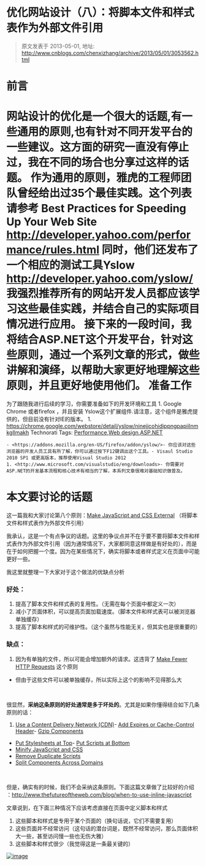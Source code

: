 # 优化网站设计（八）：将脚本文件和样式表作为外部文件引用 
> 原文发表于 2013-05-01, 地址: http://www.cnblogs.com/chenxizhang/archive/2013/05/01/3053562.html 


前言
==

 网站设计的优化是一个很大的话题,有一些通用的原则,也有针对不同开发平台的一些建议。这方面的研究一直没有停止过，我在不同的场合也分享过这样的话题。 作为通用的原则，雅虎的工程师团队曾经给出过35个最佳实践。这个列表请参考 Best Practices for Speeding Up Your Web Site  <http://developer.yahoo.com/performance/rules.html> 同时，他们还发布了一个相应的测试工具Yslow <http://developer.yahoo.com/yslow/> 我强烈推荐所有的网站开发人员都应该学习这些最佳实践，并结合自己的实际项目情况进行应用。 接下来的一段时间，我将结合ASP.NET这个开发平台，针对这些原则，通过一个系列文章的形式，做些讲解和演绎，以帮助大家更好地理解这些原则，并且更好地使用他们。 准备工作
====

 为了跟随我进行后续的学习，你需要准备如下的开发环境和工具 1. Google Chrome 或者firefox ，并且安装 Yslow这个扩展组件.请注意，这个组件是雅虎提供的，但目前没有针对IE的版本。
	1. <https://chrome.google.com/webstore/detail/yslow/ninejjcohidippngpapiilnmkgllmakh> Technorati Tags: [Performance](http://technorati.com/tags/Performance),[Web design](http://technorati.com/tags/Web+design),[ASP.NET](http://technorati.com/tags/ASP.NET)
	
	- <https://addons.mozilla.org/en-US/firefox/addon/yslow/>- 你应该对这些浏览器的开发人员工具有所了解，你可以通过按下F12键调出这个工具。- Visaul Studio 2010 SP1 或更高版本，推荐使用Visual Studio 2012
	1. <http://www.microsoft.com/visualstudio/eng/downloads>- 你需要对ASP.NET的开发基本流程和核心技术有相当的了解，本系列文章很难对基础知识做普及。

 本文要讨论的话题
========

 这一篇我和大家讨论第八个原则：[Make JavaScript and CSS External](http://developer.yahoo.com/performance/rules.html#external) （将脚本文件和样式表作为外部文件引用）

 我承认，这是一个有点争议的话题。这里的争议点并不在于要不要将脚本文件和样式表作为外部文件引用（因为通常情况下，大家都同意这样做是有好处的），而是在于如何把握一个度。因为在某些情况下，确实将脚本或者样式定义在页面中可能更好一些。

 我这里就整理一下大家对于这个做法的优缺点分析

 ### 好处：

 1. 提高了脚本文件和样式表的复用性。（无需在每个页面中都定义一次）
2. 减小了页面体积，可以提高页面加载速度。（脚本文件和样式表可以被浏览器单独缓存）
3. 提高了脚本和样式的可维护性。（这个虽然与性能无关，但其实也是很重要的）

 ### 缺点：

 1. 因为有单独的文件，所以可能会增加额外的请求。这违背了 [Make Fewer HTTP Requests](http://developer.yahoo.com/performance/rules.html#num_http) 这个原则
* 但由于这些文件可以被单独缓存，所以实际上这个的影响不见得那么大

  

 很显然，**采纳这条原则的好处通常是多于坏处的**。尤其是如果你懂得结合如下几条原则的话：

 1. [Use a Content Delivery Network (CDN)](http://developer.yahoo.com/performance/rules.html#cdn)- [Add Expires or Cache-Control Header](http://developer.yahoo.com/performance/rules.html#expires)- [Gzip Components](http://developer.yahoo.com/performance/rules.html#gzip)
- [Put Stylesheets at Top](http://developer.yahoo.com/performance/rules.html#css_top)- [Put Scripts at Bottom](http://developer.yahoo.com/performance/rules.html#js_bottom)
- [Minify JavaScript and CSS](http://developer.yahoo.com/performance/rules.html#minify)
- [Remove Duplicate Scripts](http://developer.yahoo.com/performance/rules.html#js_dupes)
- [Split Components Across Domains](http://developer.yahoo.com/performance/rules.html#split)

  

 但是，确实有的时候，我们不会采纳这条原则。下面这篇文章做了比较好的介绍 ：<http://www.thefutureoftheweb.com/blog/when-to-use-inline-javascript>

 文章说到，在下面三种情况下应该考虑直接在页面中定义脚本和样式

 1. 这些脚本和样式是专用于某个页面的（换句话说，它们不需要复用）
2. 这些页面并不经常访问（这句话的潜台词是，既然不经常访问，那么页面体积大一些，甚至访问慢一些也无伤大雅）
3. 这些脚本和样式很少（我觉得这是一条最关键的）

 [![image](http://images.cnitblog.com/blog/9072/201305/01203830-9b40f454b02d4e259a5fcda1f63755f9.png "image")](http://images.cnitblog.com/blog/9072/201305/01203828-3cf0bb04cf884892a5d8998a40a72737.png)















